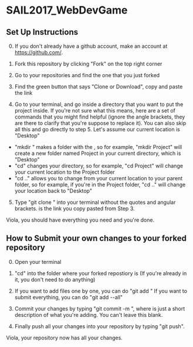 # SAIL2017_WebDevGame

## Set Up Instructions

0. If you don't already have a github account, make an account at https://github.com/.

1. Fork this repository by clicking "Fork" on the top right corner

2. Go to your repositories and find the one that you just forked

3. Find the green button that says "Clone or Download", copy and paste the link

4. Go to your terminal, and go inside a directory that you want to put the project inside. If you're not sure what this means, here are a set of commands that you might find helpful (ignore the angle brackets, they are there to clarify that you're suppose to replace it). You can also skip all this and go directly to step 5. Let's assume our current location is "Desktop"
+ "mkdir <FILENAME>" makes a folder with the <FILENAME>, so for example, "mkdir Project" will create a new folder named Project in your current directory, which is "Desktop"
+ "cd" changes your directory, so for example, "cd Project" will change your current location to the Project folder
+ "cd .." allows you to change from your current location to your parent folder, so for example, if you're in the Project folder, "cd .." will change your location back to "Desktop"

5. Type "git clone <GIT URL>" into your terminal without the quotes and angular brackets. <GIT URL> is the link you copy pasted from Step 3.

Viola, you should have everything you need and you're done.


## How to Submit your own changes to your forked repository

0. Open your terminal

1. "cd" into the folder where your forked repostiory is (If you're already in it, you don't need to do anything)

2. If you want to add files one by one, you can do "git add <FILENAME>" If you want to submit everything, you can do "git add --all"

3. Commit your changes by typing "git commit -m <MESSAGE>", where <MESSAGE> is just a short description of what you're adding. You can't leave this blank.

4. Finally push all your changes into your repository by typing "git push". 

Viola, your repository now has all your changes.


